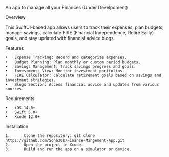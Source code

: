 An app to manage all your Finances (Under Develpoment)

Overview

This SwiftUI-based app allows users to track their expenses, plan budgets, manage savings, calculate FIRE (Financial Independence, Retire Early) goals, and stay updated with financial advice blogs.

Features

	•	Expense Tracking: Record and categorize expenses.
	•	Budget Planning: Plan monthly or custom period budgets.
	•	Savings Management: Track savings progress and goals.
	•	Investments View: Monitor investment portfolios.
	•	FIRE Calculator: Calculate retirement goals based on savings and investment strategies.
	•	Blogs Section: Access financial advice and updates from various sources.


Requirements

	•	iOS 14.0+
	•	Swift 5.0+
	•	Xcode 12.0+

Installation

    1.	    Clone the repository: git clone https://github.com/Sona30k/Finance-Mangement-App.git
    2.      Open the project in Xcode.
    3.      Build and run the app on a simulator or device.

 
 

